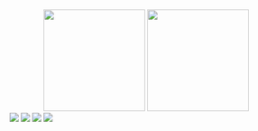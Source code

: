 <div align="center">
  <div style="display: flex; flex-direction: column; align-items: center; padding: 10px; border-radius: 10px;">
    <div style=" text-align: center;">
      <img class="c1" height="180em"
        src="https://git-stats-private-git-main-pedrolmaia.vercel.app/api?username=PedroLMaia&show_icons=true&theme=merko&include_all_commits=true&count_private=true" />
      <img class="c2" height="180em"
        src="https://git-stats-private-git-main-pedrolmaia.vercel.app/api/top-langs/?username=PedroLMaia&layout=compact&langs_count=7&theme=merko" />
    </div>
    <div style="text-align: center;
      align-self: flex-start;">
      <a href="https://portfolio-pedrolmaia.vercel.app"><img
          src="https://img.shields.io/badge/-Portf%C3%B3lio-%2302a9ff?style=for-the-badge&logo=O&logoColor=white"
          target="_blank"></a>
      <a href="https://www.linkedin.com/in/pedrolmaia" target="_blank"><img
          src="https://img.shields.io/badge/-LinkedIn-%230077B5?style=for-the-badge&logo=l&logoColor=white"
          target="_blank"></a>
      <a href="mailto:pedro-luiz-maia@hotmail.com"><img
          src="https://img.shields.io/badge/-Outlook-%230072C6?style=for-the-badge&logo=O&logoColor=white"
          target="_blank"></a>
      <a href="https://www.instagram.com/_pedrolzmaia/" target="_blank"><img
          src="https://img.shields.io/badge/-Instagram-%23E4405F?style=for-the-badge&logo=i&logoColor=white"
          target="_blank"></a>
    </div>
  </div>
</div>
<!--
**PedroLMaia/PedroLMaia** is a ✨ _special_ ✨ repository because its `README.md` (this file) appears on your GitHub profile.

Here are some ideas to get you started:

- 🔭 I’m currently working on ...
- 🌱 I’m currently learning ...
- 👯 I’m looking to collaborate on ...
- 🤔 I’m looking for help with ...
- 💬 Ask me about ...
- 📫 How to reach me: ...
- 😄 Pronouns: ...
- ⚡ Fun fact: ...
-->
